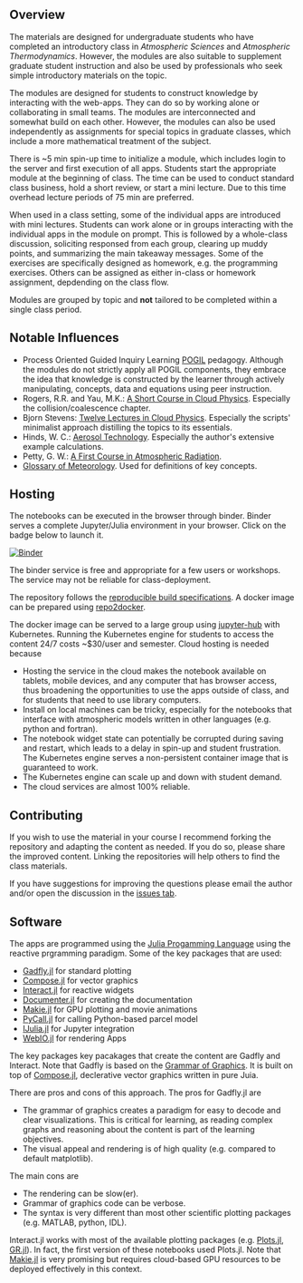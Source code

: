 ## Overview
The materials are designed for undergraduate students who have completed an introductory class in *Atmospheric Sciences* and *Atmospheric Thermodynamics*. However, the modules are also suitable to supplement graduate student instruction and also be used by professionals who seek simple introductory materials on the topic.

The modules are designed for students to construct knowledge by interacting with the web-apps. They can do so by working alone or collaborating in small teams. The modules are interconnected and somewhat build on each other. However, the modules can also be used independently as assignments for special topics in graduate classes, which include a more mathematical treatment of the subject.

There is ~5 min spin-up time to initialize a module, which includes login to the server and first execution of all apps. Students start the appropriate module at the beginning of class. The time can be used to conduct standard class business, hold a short review, or start a mini lecture. Due to this time overhead lecture periods of 75 min are preferred.

When used in a class setting, some of the individual apps are introduced with mini lectures. Students can work alone or in groups interacting with the individual apps in the module on prompt. This is followed by a whole-class discussion, soliciting responsed from each group, clearing up muddy points, and summarizing the main takeaway messages. Some of the exercises are specifically designed as homework, e.g. the programming exercises. Others can be assigned as either in-class or homework assignment, depdending on the class flow. 

Modules are grouped by topic and **not** tailored to be completed within a single class period.

## Notable Influences
* Process Oriented Guided Inquiry Learning [POGIL](https://pogil.org/) pedagogy. Although the modules do not strictly apply all POGIL components, they embrace the idea that knowledge is constructed by the learner through actively manipulating, concepts, data and equations using peer instruction. 
* Rogers, R.R. and Yau, M.K.: [A Short Course in Cloud Physics](https://www.amazon.com/s?k=A+Short+Course+in+Cloud+Physics&i=stripbooks-intl-ship&ref=nb_sb_noss). Especially the collision/coalescence chapter.
* Bjorn Stevens: [Twelve Lectures in Cloud Physics](https://www.mpimet.mpg.de/fileadmin/staff/stevensbjorn/teaching/skript-5.pdf). Especially the scripts' minimalist approach distilling the topics to its essentials.
* Hinds, W. C.: [Aerosol Technology](https://www.amazon.com/Aerosol-Technology-Properties-Measurement-Particles/dp/0471194107). Especially the author's extensive example calculations.
* Petty, G. W.: [A First Course in Atmospheric Radiation](https://sundogpublishingstore.myshopify.com/products/a-first-course-in-atmospheric-radiation-g-w-petty). 
* [Glossary of Meteorology](http://glossary.ametsoc.org/wiki/Main_Page). Used for definitions of key concepts.

## Hosting
The notebooks can be executed in the browser through binder. Binder serves a complete Jupyter/Julia environment in your browser. Click on the badge below to launch it.

[![Binder](https://mybinder.org/badge_logo.svg)](https://mybinder.org/v2/gh/mdpetters/Atmospheric-Physics-Notebooks.git/master)

The binder service is free and appropriate for a few users or workshops. The service may not be reliable for class-deployment.

The repository follows the [reproducible build specifications](https://repo2docker.readthedocs.io/en/latest/specification.html). A docker image can be prepared using [repo2docker](https://repo2docker.readthedocs.io/en/latest/).

The docker image can be served to a large group using [jupyter-hub](https://zero-to-jupyterhub.readthedocs.io/en/latest/index.html) with Kubernetes. Running the Kubernetes engine for students to access the content 24/7 costs ~\$30/user and semester. Cloud hosting is needed because 

* Hosting the service in the cloud makes the notebook available on tablets, mobile devices, and any computer that has browser access, thus broadening the opportunities to use the apps outside of class, and for students that need to use library computers.
* Install on local machines can be tricky, especially for the notebooks that interface with atmospheric models written in other languages (e.g. python and fortran). 
* The notebook widget state can potentially be corrupted during saving and restart,  which leads to a delay in spin-up and student frustration. The Kubernetes engine serves a non-persistent container image that is guaranteed to work.
* The Kubernetes engine can scale up and down with student demand.
* The cloud services are almost 100% reliable.
 
## Contributing
If you wish to use the material in your course I recommend forking the repository and adapting the content as needed. If you do so, please share the improved content. Linking the repositories will help others to find the class materials.

If you have suggestions for improving the questions please email the author and/or open the discussion in the [issues tab](https://github.com/mdpetters/Atmospheric-Physics-Notebooks/issues).

## Software
The apps are programmed using the [Julia Progamming Language](https://julialang.org/) using the reactive prgramming paradigm. Some of the key packages that are used:

* [Gadfly.jl](http://gadflyjl.org/stable/) for standard plotting
* [Compose.jl](https://giovineitalia.github.io/Compose.jl/latest/) for vector graphics
* [Interact.jl](https://juliagizmos.github.io/Interact.jl/stable/) for reactive widgets
* [Documenter.jl](https://juliadocs.github.io/Documenter.jl/stable/) for creating the documentation
* [Makie.jl](http://makie.juliaplots.org/stable/) for GPU plotting and movie animations
* [PyCall.jl](https://github.com/JuliaPy/PyCall.jl) for calling Python-based parcel model
* [IJulia.jl](https://github.com/JuliaLang/IJulia.jl) for Jupyter integration
* [WebIO.jl](https://github.com/JuliaGizmos/WebIO.jl) for rendering Apps

The key packages key pacakages that create the content are Gadfly and Interact.  Note that Gadfly is based on the [Grammar of Graphics](https://www.amazon.com/Grammar-Graphics-Statistics-Computing/dp/0387245448). It is built on top of [Compose.jl](https://giovineitalia.github.io/Compose.jl/stable/), declerative vector graphics written in pure Juia. 

There are pros and cons of this approach. The pros for Gadfly.jl are

* The grammar of graphics creates a paradigm for easy to decode and clear visualizations. This is critical for learning, as reading complex graphs and reasoning about the content is part of the learning objectives.
* The visual appeal and rendering is of high quality (e.g. compared to default matplotlib). 

The main cons are 
* The rendering can be slow(er).
* Grammar of graphics code can be verbose.
* The syntax is very different than most other scientific plotting packages (e.g. MATLAB, python, IDL).

Interact.jl works with most of the available plotting packages (e.g. [Plots.jl](http://docs.juliaplots.org/latest/), [GR.jl](https://github.com/jheinen/GR.jl)). In fact, the
first version of these notebooks used Plots.jl. Note that [Makie.jl](http://makie.juliaplots.org/stable/) is very promising but requires cloud-based GPU resources to be deployed effectively in this context.